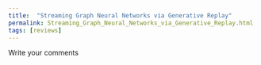 ```yaml
---
title:  "Streaming Graph Neural Networks via Generative Replay"
permalink: Streaming_Graph_Neural_Networks_via_Generative_Replay.html
tags: [reviews]
---
```


Write your comments
